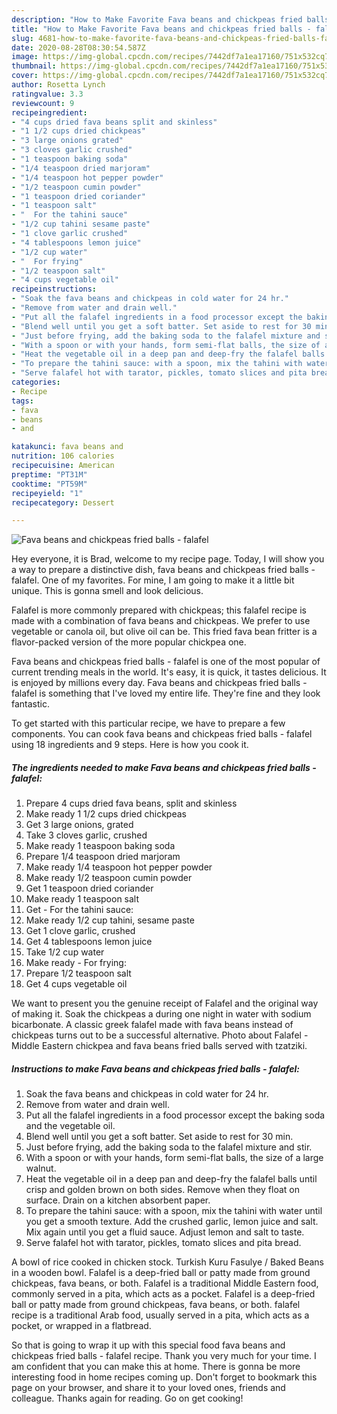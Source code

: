 ```yaml
---
description: "How to Make Favorite Fava beans and chickpeas fried balls - falafel"
title: "How to Make Favorite Fava beans and chickpeas fried balls - falafel"
slug: 4681-how-to-make-favorite-fava-beans-and-chickpeas-fried-balls-falafel
date: 2020-08-28T08:30:54.587Z
image: https://img-global.cpcdn.com/recipes/7442df7a1ea17160/751x532cq70/fava-beans-and-chickpeas-fried-balls-falafel-recipe-main-photo.jpg
thumbnail: https://img-global.cpcdn.com/recipes/7442df7a1ea17160/751x532cq70/fava-beans-and-chickpeas-fried-balls-falafel-recipe-main-photo.jpg
cover: https://img-global.cpcdn.com/recipes/7442df7a1ea17160/751x532cq70/fava-beans-and-chickpeas-fried-balls-falafel-recipe-main-photo.jpg
author: Rosetta Lynch
ratingvalue: 3.3
reviewcount: 9
recipeingredient:
- "4 cups dried fava beans split and skinless"
- "1 1/2 cups dried chickpeas"
- "3 large onions grated"
- "3 cloves garlic crushed"
- "1 teaspoon baking soda"
- "1/4 teaspoon dried marjoram"
- "1/4 teaspoon hot pepper powder"
- "1/2 teaspoon cumin powder"
- "1 teaspoon dried coriander"
- "1 teaspoon salt"
- "  For the tahini sauce"
- "1/2 cup tahini sesame paste"
- "1 clove garlic crushed"
- "4 tablespoons lemon juice"
- "1/2 cup water"
- "  For frying"
- "1/2 teaspoon salt"
- "4 cups vegetable oil"
recipeinstructions:
- "Soak the fava beans and chickpeas in cold water for 24 hr."
- "Remove from water and drain well."
- "Put all the falafel ingredients in a food processor except the baking soda and the vegetable oil."
- "Blend well until you get a soft batter. Set aside to rest for 30 min."
- "Just before frying, add the baking soda to the falafel mixture and stir."
- "With a spoon or with your hands, form semi-flat balls, the size of a large walnut."
- "Heat the vegetable oil in a deep pan and deep-fry the falafel balls until crisp and golden brown on both sides. Remove when they float on surface. Drain on a kitchen absorbent paper."
- "To prepare the tahini sauce: with a spoon, mix the tahini with water until you get a smooth texture. Add the crushed garlic, lemon juice and salt. Mix again until you get a fluid sauce. Adjust lemon and salt to taste."
- "Serve falafel hot with tarator, pickles, tomato slices and pita bread."
categories:
- Recipe
tags:
- fava
- beans
- and

katakunci: fava beans and 
nutrition: 106 calories
recipecuisine: American
preptime: "PT31M"
cooktime: "PT59M"
recipeyield: "1"
recipecategory: Dessert

---
```



![Fava beans and chickpeas fried balls - falafel](https://img-global.cpcdn.com/recipes/7442df7a1ea17160/751x532cq70/fava-beans-and-chickpeas-fried-balls-falafel-recipe-main-photo.jpg)

Hey everyone, it is Brad, welcome to my recipe page. Today, I will show you a way to prepare a distinctive dish, fava beans and chickpeas fried balls - falafel. One of my favorites. For mine, I am going to make it a little bit unique. This is gonna smell and look delicious.

Falafel is more commonly prepared with chickpeas; this falafel recipe is made with a combination of fava beans and chickpeas. We prefer to use vegetable or canola oil, but olive oil can be. This fried fava bean fritter is a flavor-packed version of the more popular chickpea one.

Fava beans and chickpeas fried balls - falafel is one of the most popular of current trending meals in the world. It's easy, it is quick, it tastes delicious. It is enjoyed by millions every day. Fava beans and chickpeas fried balls - falafel is something that I've loved my entire life. They're fine and they look fantastic.


To get started with this particular recipe, we have to prepare a few components. You can cook fava beans and chickpeas fried balls - falafel using 18 ingredients and 9 steps. Here is how you cook it.

<!--inarticleads1-->

##### The ingredients needed to make Fava beans and chickpeas fried balls - falafel:

1. Prepare 4 cups dried fava beans, split and skinless
1. Make ready 1 1/2 cups dried chickpeas
1. Get 3 large onions, grated
1. Take 3 cloves garlic, crushed
1. Make ready 1 teaspoon baking soda
1. Prepare 1/4 teaspoon dried marjoram
1. Make ready 1/4 teaspoon hot pepper powder
1. Make ready 1/2 teaspoon cumin powder
1. Get 1 teaspoon dried coriander
1. Make ready 1 teaspoon salt
1. Get  - For the tahini sauce:
1. Make ready 1/2 cup tahini, sesame paste
1. Get 1 clove garlic, crushed
1. Get 4 tablespoons lemon juice
1. Take 1/2 cup water
1. Make ready  - For frying:
1. Prepare 1/2 teaspoon salt
1. Get 4 cups vegetable oil


We want to present you the genuine receipt of Falafel and the original way of making it. Soak the chickpeas a during one night in water with sodium bicarbonate. A classic greek falafel made with fava beans instead of chickpeas turns out to be a successful alternative. Photo about Falafel - Middle Eastern chickpea and fava beans fried balls served with tzatziki. 

<!--inarticleads2-->

##### Instructions to make Fava beans and chickpeas fried balls - falafel:

1. Soak the fava beans and chickpeas in cold water for 24 hr.
1. Remove from water and drain well.
1. Put all the falafel ingredients in a food processor except the baking soda and the vegetable oil.
1. Blend well until you get a soft batter. Set aside to rest for 30 min.
1. Just before frying, add the baking soda to the falafel mixture and stir.
1. With a spoon or with your hands, form semi-flat balls, the size of a large walnut.
1. Heat the vegetable oil in a deep pan and deep-fry the falafel balls until crisp and golden brown on both sides. Remove when they float on surface. Drain on a kitchen absorbent paper.
1. To prepare the tahini sauce: with a spoon, mix the tahini with water until you get a smooth texture. Add the crushed garlic, lemon juice and salt. Mix again until you get a fluid sauce. Adjust lemon and salt to taste.
1. Serve falafel hot with tarator, pickles, tomato slices and pita bread.


A bowl of rice cooked in chicken stock. Turkish Kuru Fasulye / Baked Beans in a wooden bowl. Falafel is a deep-fried ball or patty made from ground chickpeas, fava beans, or both. Falafel is a traditional Middle Eastern food, commonly served in a pita, which acts as a pocket. Falafel is a deep-fried ball or patty made from ground chickpeas, fava beans, or both. falafel recipe is a traditional Arab food, usually served in a pita, which acts as a pocket, or wrapped in a flatbread. 

So that is going to wrap it up with this special food fava beans and chickpeas fried balls - falafel recipe. Thank you very much for your time. I am confident that you can make this at home. There is gonna be more interesting food in home recipes coming up. Don't forget to bookmark this page on your browser, and share it to your loved ones, friends and colleague. Thanks again for reading. Go on get cooking!
